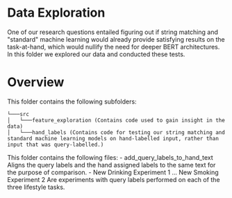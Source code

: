 # Data Exploration
One of our research questions entailed figuring out if string matching and "standard" machine learning would already provide satisfying results on the task-at-hand, which would nullify the need for deeper BERT architectures. In this folder we explored our data and conducted these tests. 

# Overview
This folder contains the following subfolders:
```
└───src
│   └───feature_exploration (Contains code used to gain insight in the data)
│   └───hand_labels (Contains code for testing our string matching and standard machine learning models on hand-labelled input, rather than input that was query-labelled.)
```

This folder contains the following files:
	- add_query_labels_to_hand_text Aligns the query labels and the hand assigned labels to the same text for the purpose of comparison.
	- New Drinking Experiment 1 ... New Smoking Experiment 2 Are experiments with query labels performed on each of the three lifestyle tasks. 